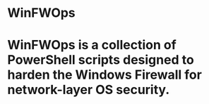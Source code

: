 # WinFWOps

# WinFWOps is a collection of PowerShell scripts designed to harden the Windows Firewall for network-layer OS security.
